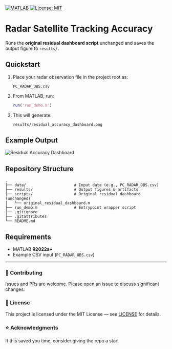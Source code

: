 <p align="left">
  <a href="https://www.mathworks.com/products/matlab.html">
    <img src="https://img.shields.io/badge/MATLAB-R2022a%2B-blue" alt="MATLAB">
  </a>
  <a href="./LICENSE">
    <img src="https://img.shields.io/badge/license-MIT-success" alt="License: MIT">
  </a>
</p>

# Radar Satellite Tracking Accuracy

Runs the **original residual dashboard script** unchanged and saves the output figure to `results/`.

## Quickstart

1. Place your radar observation file in the project root as:

   ```
   PC_RADAR_OBS.csv
   ```

2. From MATLAB, run:

   ```matlab
   run('run_demo.m')
   ```

3. This will generate:

   ```
   results/residual_accuracy_dashboard.png
   ```
## Example Output

![Residual Accuracy Dashboard](results/residual_accuracy_dashboard.png)

## Repository Structure

```
.
├── data/                     # Input data (e.g., PC_RADAR_OBS.csv)
├── results/                  # Output figures & artifacts
├── scripts/                  # Original residual dashboard (unchanged)
│   └── original_residual_dashboard.m
├── run_demo.m                # Entrypoint wrapper script
├── .gitignore
├── .gitattributes
└── README.md
```

## Requirements

- MATLAB **R2022a+**
- Example CSV input (`PC_RADAR_OBS.csv`)

---

### 🤝 Contributing
Issues and PRs are welcome. Please open an issue to discuss significant changes.

### 📜 License
This project is licensed under the MIT License — see [LICENSE](./LICENSE) for details.

### ⭐ Acknowledgments
If this saved you time, consider giving the repo a star!
